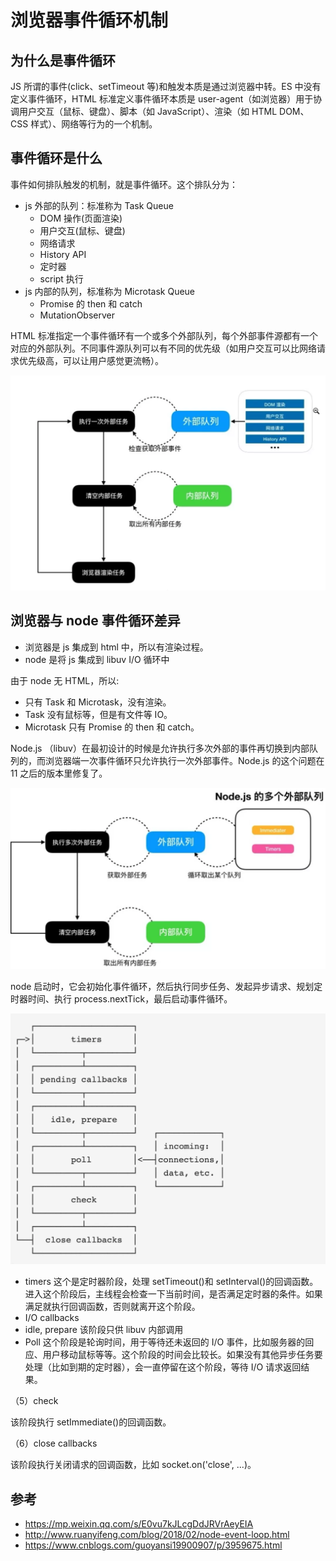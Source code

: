 # 浏览器事件循环机制

## 为什么是事件循环

JS 所谓的事件(click、setTimeout 等)和触发本质是通过浏览器中转。ES 中没有定义事件循环，HTML 标准定义事件循环本质是 user-agent（如浏览器）用于协调用户交互（鼠标、键盘）、脚本（如 JavaScript）、渲染（如 HTML DOM、CSS 样式）、网络等行为的一个机制。

## 事件循环是什么

事件如何排队触发的机制，就是事件循环。这个排队分为：

- js 外部的队列：标准称为 Task Queue
  - DOM 操作(页面渲染)
  - 用户交互(鼠标、键盘)
  - 网络请求
  - History API
  - 定时器
  - script 执行
- js 内部的队列，标准称为 Microtask Queue
  - Promise 的 then 和 catch
  - MutationObserver

HTML 标准指定一个事件循环有一个或多个外部队列，每个外部事件源都有一个对应的外部队列。不同事件源队列可以有不同的优先级（如用户交互可以比网络请求优先级高，可以让用户感觉更流畅）。

![](./imgs/2021-06-17-23-14-19.png)

## 浏览器与 node 事件循环差异

- 浏览器是 js 集成到 html 中，所以有渲染过程。
- node 是将 js 集成到 libuv I/O 循环中

由于 node 无 HTML，所以:

- 只有 Task 和 Microtask，没有渲染。
- Task 没有鼠标等，但是有文件等 IO。
- Microtask 只有 Promise 的 then 和 catch。

Node.js （libuv）在最初设计的时候是允许执行多次外部的事件再切换到内部队列的，而浏览器端一次事件循环只允许执行一次外部事件。Node.js 的这个问题在 11 之后的版本里修复了。

![](./imgs/2021-06-17-23-20-17.png)

node 启动时，它会初始化事件循环，然后执行同步任务、发起异步请求、规划定时器时间、执行 process.nextTick，最后启动事件循环。

![](./imgs/2021-06-17-23-29-10.png)

- timers 这个是定时器阶段，处理 setTimeout()和 setInterval()的回调函数。进入这个阶段后，主线程会检查一下当前时间，是否满足定时器的条件。如果满足就执行回调函数，否则就离开这个阶段。
- I/O callbacks
- idle, prepare 该阶段只供 libuv 内部调用
- Poll 这个阶段是轮询时间，用于等待还未返回的 I/O 事件，比如服务器的回应、用户移动鼠标等等。这个阶段的时间会比较长。如果没有其他异步任务要处理（比如到期的定时器），会一直停留在这个阶段，等待 I/O 请求返回结果。

（5）check

该阶段执行 setImmediate()的回调函数。

（6）close callbacks

该阶段执行关闭请求的回调函数，比如 socket.on('close', ...)。

## 参考

- https://mp.weixin.qq.com/s/E0vu7kJLcgDdJRVrAeyEIA
- http://www.ruanyifeng.com/blog/2018/02/node-event-loop.html
- https://www.cnblogs.com/guoyansi19900907/p/3959675.html
